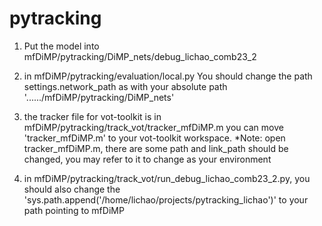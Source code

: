 # pytracking
1. Put the model into mfDiMP/pytracking/DiMP_nets/debug_lichao_comb23_2

2. in mfDiMP/pytracking/evaluation/local.py
You should change the path settings.network_path as with your absolute path '....../mfDiMP/pytracking/DiMP_nets'

3. the tracker file for vot-toolkit is in mfDiMP/pytracking/track_vot/tracker_mfDiMP.m
you can move 'tracker_mfDiMP.m' to your vot-toolkit workspace.
*Note: open tracker_mfDiMP.m, there are some path and link_path should be changed, you may refer to it to change as your environment

4. in mfDiMP/pytracking/track_vot/run_debug_lichao_comb23_2.py, 
you should also change the 'sys.path.append('/home/lichao/projects/pytracking_lichao')' to your path pointing to mfDiMP

